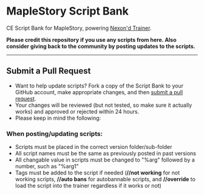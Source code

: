 # MapleStory Script Bank
CE Script Bank for MapleStory, powering [Nexon'd Trainer](https://github.com/md35-gk/Nexond-Trainer).

**Please credit this repository if you use any scripts from here. Also consider giving back to the community by posting updates to the scripts.**

-----

## Submit a Pull Request
- Want to help update scripts? Fork a copy of the Script Bank to your GitHub account, make appropriate changes, and then [submit a pull request](https://github.com/md35-gk/GMS-Script-Bank/pulls).
- Your changes will be reviewed (but not tested, so make sure it actually works) and approved or rejected within 24 hours.
- Please keep in mind the following:

### When posting/updating scripts:
- Scripts must be placed in the correct version folder/sub-folder
- All script names must be the same as previously posted in past versions
- All changable value in scripts must be changed to "%arg" followed by a number, such as "%arg1"
- Tags must be added to the script if needed (**//not working** for not working scripts, **//auto bans** for autobannable scripts, and **//override** to load the script into the trainer regardless if it works or not)
